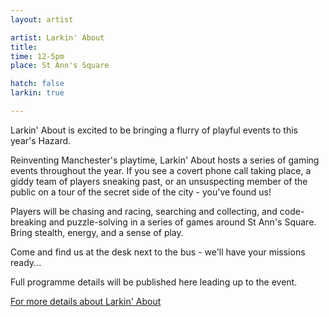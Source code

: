 ```yaml
---
layout: artist

artist: Larkin' About
title: 
time: 12-5pm
place: St Ann's Square

hatch: false
larkin: true

---
```


Larkin' About is excited to be bringing a flurry of playful events to this year's Hazard.     

Reinventing Manchester's playtime, Larkin' About hosts a series of gaming events throughout the year. If you see a covert phone call taking place, a giddy team of players sneaking past, or an unsuspecting member of the public on a tour of the secret side of the city -   you've found us!       

Players will be chasing and racing, searching and collecting, and code-breaking and puzzle-solving in a series of games around St Ann's Square. Bring stealth, energy, and a sense of play.     

Come and find us at the desk next to the bus - we'll have your missions ready...     

Full programme details will be published here leading up to the event.      

[For more details about Larkin' About ](http://www.larkin-about.co.uk)
